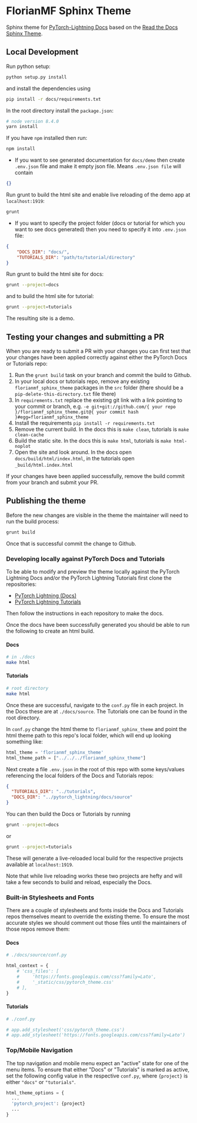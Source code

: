 # FlorianMF Sphinx Theme

Sphinx theme for [PyTorch-Lightning Docs](https://pytorch-lightning.readthedocs.io/en/latest/) based on the [Read the Docs Sphinx Theme](https://sphinx-rtd-theme.readthedocs.io/en/latest).

## Local Development

Run python setup:

```bash
python setup.py install
```

and install the dependencies using

```bash
pip install -r docs/requirements.txt
```

In the root directory install the `package.json`:

```bash
# node version 8.4.0
yarn install

```

If you have `npm` installed then run:

```bash
npm install
```

- If you want to see generated documentation for `docs/demo` then create
`.env.json` file and make it empty json file. Means `.env.json file` will
contain

```json
{}
```

Run grunt to build the html site and enable live reloading of the demo app at `localhost:1919`:

```bash
grunt
```

- If you want to specify the project folder (docs or tutorial for which
you want to see docs generated) then you need to specify it into `.env.json`
file:

```json
{
    "DOCS_DIR": "docs/",
    "TUTORIALS_DIR": "path/to/tutorial/directory"
}
```

Run grunt to build the html site for docs:

```bash
grunt --project=docs
```

and to build the html site for tutorial:

```bash
grunt --project=tutorials
```

The resulting site is a demo.

## Testing your changes and submitting a PR

When you are ready to submit a PR with your changes you can first test that your changes have been applied correctly against either the PyTorch Docs or Tutorials repo:

1. Run the `grunt build` task on your branch and commit the build to Github.
2. In your local docs or tutorials repo, remove any existing `florianmf_sphinx_theme` packages in the `src` folder (there should be a `pip-delete-this-directory.txt` file there)
3. In `requirements.txt` replace the existing git link with a link pointing to your commit or branch, e.g. `-e git+git://github.com/{ your repo }/florianmf_sphinx_theme.git@{ your commit hash }#egg=florianmf_sphinx_theme`
4. Install the requirements `pip install -r requirements.txt`
5. Remove the current build. In the docs this is `make clean`, tutorials is `make clean-cache`
6. Build the static site. In the docs this is `make html`, tutorials is `make html-noplot`
7. Open the site and look around. In the docs open `docs/build/html/index.html`, in the tutorials open `_build/html.index.html`

If your changes have been applied successfully, remove the build commit from your branch and submit your PR.

## Publishing the theme

Before the new changes are visible in the theme the maintainer will need to run the build process:

```bash
grunt build
```

Once that is successful commit the change to Github.

### Developing locally against PyTorch Docs and Tutorials

To be able to modify and preview the theme locally against the PyTorch Lightning Docs and/or the PyTorch Lightning Tutorials first clone the repositories:

- [PyTorch Lightning (Docs)](https://github.com/pytorch/pytorch)
- [PyTorch Lightning Tutorials](https://github.com/pytorch/tutorials)

Then follow the instructions in each repository to make the docs.

Once the docs have been successfully generated you should be able to run the following to create an html build.

#### Docs

```bash
# in ./docs
make html
```

#### Tutorials

```bash
# root directory
make html
```

Once these are successful, navigate to the `conf.py` file in each project. In the Docs these are at `./docs/source`. The Tutorials one can be found in the root directory.

In `conf.py` change the html theme to `florianmf_sphinx_theme` and point the html theme path to this repo's local folder, which will end up looking something like:

```python
html_theme = 'florianmf_sphinx_theme'
html_theme_path = ["../../../florianmf_sphinx_theme"]
```

Next create a file `.env.json` in the root of this repo with some keys/values referencing the local folders of the Docs and Tutorials repos:

```json
{
  "TUTORIALS_DIR": "../tutorials",
  "DOCS_DIR": "../pytorch_lightning/docs/source"
}

```

You can then build the Docs or Tutorials by running

```bash
grunt --project=docs
```
or

```bash
grunt --project=tutorials
```

These will generate a live-reloaded local build for the respective projects available at `localhost:1919`.

Note that while live reloading works these two projects are hefty and will take a few seconds to build and reload, especially the Docs.

### Built-in Stylesheets and Fonts

There are a couple of stylesheets and fonts inside the Docs and Tutorials repos themselves meant to override the existing theme. To ensure the most accurate styles we should comment out those files until the maintainers of those repos remove them:

#### Docs

```python
# ./docs/source/conf.py

html_context = {
    # 'css_files': [
    #     'https://fonts.googleapis.com/css?family=Lato',
    #     '_static/css/pytorch_theme.css'
    # ],
}
```

#### Tutorials

```python
# ./conf.py

# app.add_stylesheet('css/pytorch_theme.css')
# app.add_stylesheet('https://fonts.googleapis.com/css?family=Lato')
```

### Top/Mobile Navigation

The top navigation and mobile menu expect an "active" state for one of the menu items. To ensure that either "Docs" or "Tutorials" is marked as active, set the following config value in the respective `conf.py`, where `{project}` is either `"docs"` or `"tutorials"`.

```python
html_theme_options = {
  ...
  'pytorch_project': {project}
  ...
}
```
